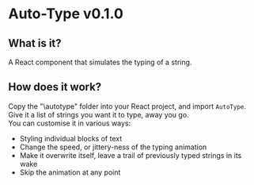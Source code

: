 # Auto-Type v0.1.0

## What is it?
A React component that simulates the typing of a string.

## How does it work?
Copy the "\autotype" folder into your React project, and import `AutoType`. Give it a list of strings you want it to type, away you go.  
You can customise it in various ways:
 * Styling individual blocks of text
 * Change the speed, or jittery-ness of the typing animation
 * Make it overwrite itself, leave a trail of previously typed strings in its wake
 * Skip the animation at any point
